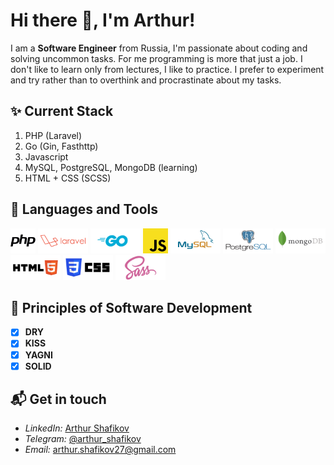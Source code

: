 # Hi there 👋, I'm Arthur!

I am a **Software Engineer** from Russia, I'm passionate about coding and solving uncommon tasks. For me programming is more that just a job. I don't like to learn only from lectures, I like to practice. I prefer to experiment and try rather than to overthink and procrastinate about my tasks. 

## ✨ Current **Stack**
1. PHP (Laravel)
2. Go (Gin, Fasthttp)
3. Javascript
4. MySQL, PostgreSQL, MongoDB (learning)
5. HTML + CSS (SCSS)

## :wrench: Languages and Tools

<p float="left" background="#fff">
    <img alt="PHP" height="40px" src="./php.svg" />
    <img alt="Laravel" height="40px" src="./laravel.svg" />
    <img alt="Golang" height="40px" src="./golang.svg" />
    <img alt="JavaScript" height="40px" src="./js.svg" />
    <img alt="MySQL" height="40px" src="./mysql.svg" />
    <img alt="PostgreSQL" height="40px" src="./postgresql.svg" />
    <img alt="MongoDB" height="40px" src="./mongodb.svg" />
    <img alt="HTML" height="40px" src="./html5.svg" />
    <img alt="CSS" height="40px" src="./css.svg" />
    <img alt="SASS" height="40px" src="./sass.svg" />
</p>

## :blue_book: **Principles** of Software Development

- [x] **DRY**
- [x] **KISS**
- [x] **YAGNI**
- [x] **SOLID**

## 📬 Get in **touch**
- *LinkedIn:* <a href="www.linkedin.com/in/arthur-shafikov/" target="_blank">Arthur Shafikov</a>
- *Telegram:* <a href="https://t.me/arthur_shafikov" target="_blank">@arthur_shafikov</a> 
- *Email:* arthur.shafikov27@gmail.com
